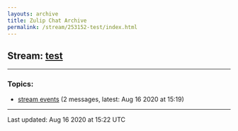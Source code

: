 ```yaml
---
layouts: archive
title: Zulip Chat Archive
permalink: /stream/253152-test/index.html
---
```


## Stream: [test](http://vishnuks.com/zulip-archive-action-test-2/stream/253152-test/index.html)
---

### Topics:

* [stream events](topic/stream.20events.html) (2 messages, latest: Aug 16 2020 at 15:19)

<hr><p>Last updated: Aug 16 2020 at 15:22 UTC</p>